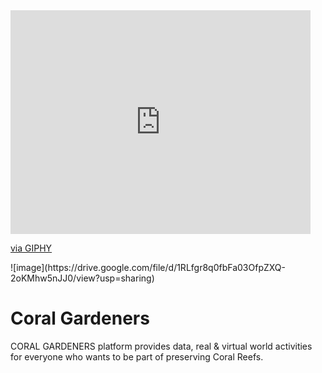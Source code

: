 <iframe src="https://giphy.com/embed/3otPoC9m6AZmtZOvZu" width="480" height="358" frameBorder="0" class="giphy-embed" allowFullScreen></iframe><p><a href="https://drive.google.com/file/d/1RLfgr8q0fbFa03OfpZXQ-2oKMhw5nJJ0/view?usp=sharing">via GIPHY</a></p>
![image](https://drive.google.com/file/d/1RLfgr8q0fbFa03OfpZXQ-2oKMhw5nJJ0/view?usp=sharing)


# Coral Gardeners
CORAL GARDENERS platform provides data, real &amp; virtual world activities for everyone who wants to be part of preserving Coral Reefs. 

